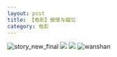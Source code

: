 ```yaml
---
layout: post
title: 【电影】傲慢与偏见
category: 电影
---
```

![story_new_final](http://rjbwi03xh.hd-bkt.clouddn.com/img/story_new_final_0322.png)
![](http://rjbwd52rw.hd-bkt.clouddn.com/img/ao-pian-220624-2.jpg)
![](http://rjbwd52rw.hd-bkt.clouddn.com/img/ao-pian-220624-1.jpg)
![wanshan](http://rjbwi03xh.hd-bkt.clouddn.com/img/wanshan.png)





  




